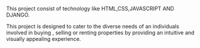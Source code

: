 This project consist of technology like HTML,CSS,JAVASCRIPT AND DJANGO.

This project is designed to cater to the diverse needs of an individuals involved in buying ,
selling or renting properties by providing an intuitive and visually appealing experience. 
